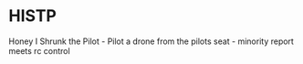 HISTP
=====

Honey I Shrunk the Pilot - Pilot a drone from the pilots seat - minority report meets rc control
